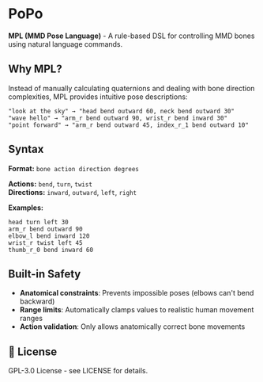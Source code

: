 # PoPo

**MPL (MMD Pose Language)** - A rule-based DSL for controlling MMD bones using natural language commands.

## Why MPL?

Instead of manually calculating quaternions and dealing with bone direction complexities, MPL provides intuitive pose descriptions:

```
"look at the sky" → "head bend outward 60, neck bend outward 30"
"wave hello" → "arm_r bend outward 90, wrist_r bend inward 30"
"point forward" → "arm_r bend outward 45, index_r_1 bend outward 10"
```

## Syntax

**Format:** `bone action direction degrees`

**Actions:** `bend`, `turn`, `twist`  
**Directions:** `inward`, `outward`, `left`, `right`

**Examples:**

```
head turn left 30
arm_r bend outward 90
elbow_l bend inward 120
wrist_r twist left 45
thumb_r_0 bend inward 60
```

## Built-in Safety

- **Anatomical constraints**: Prevents impossible poses (elbows can't bend backward)
- **Range limits**: Automatically clamps values to realistic human movement ranges
- **Action validation**: Only allows anatomically correct bone movements

## 📄 License

GPL-3.0 License - see LICENSE for details.
